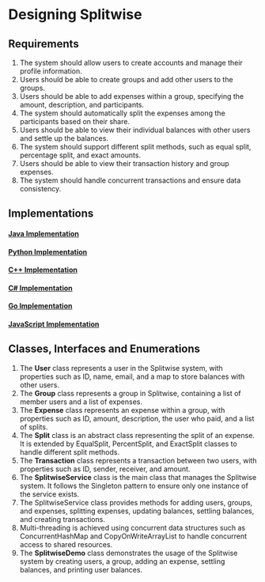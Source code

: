 # Designing Splitwise

## Requirements
1. The system should allow users to create accounts and manage their profile information.
2. Users should be able to create groups and add other users to the groups.
3. Users should be able to add expenses within a group, specifying the amount, description, and participants.
4. The system should automatically split the expenses among the participants based on their share.
5. Users should be able to view their individual balances with other users and settle up the balances.
6. The system should support different split methods, such as equal split, percentage split, and exact amounts.
7. Users should be able to view their transaction history and group expenses.
8. The system should handle concurrent transactions and ensure data consistency.

## Implementations
#### [Java Implementation](../solutions/java/src/splitwise/)
#### [Python Implementation](../solutions/python/splitwise/)
#### [C++ Implementation](../solutions/cpp/splitwise/)
#### [C# Implementation](../solutions/csharp/splitwise/)
#### [Go Implementation](../solutions/golang/splitwise/)
#### [JavaScript Implementation](../solutions/javascript/splitwise/)

## Classes, Interfaces and Enumerations
1. The **User** class represents a user in the Splitwise system, with properties such as ID, name, email, and a map to store balances with other users.
2. The **Group** class represents a group in Splitwise, containing a list of member users and a list of expenses.
3. The **Expense** class represents an expense within a group, with properties such as ID, amount, description, the user who paid, and a list of splits.
4. The **Split** class is an abstract class representing the split of an expense. It is extended by EqualSplit, PercentSplit, and ExactSplit classes to handle different split methods.
5. The **Transaction** class represents a transaction between two users, with properties such as ID, sender, receiver, and amount.
6. The **SplitwiseService** class is the main class that manages the Splitwise system. It follows the Singleton pattern to ensure only one instance of the service exists.
7. The SplitwiseService class provides methods for adding users, groups, and expenses, splitting expenses, updating balances, settling balances, and creating transactions.
8. Multi-threading is achieved using concurrent data structures such as ConcurrentHashMap and CopyOnWriteArrayList to handle concurrent access to shared resources.
9. The **SplitwiseDemo** class demonstrates the usage of the Splitwise system by creating users, a group, adding an expense, settling balances, and printing user balances.
